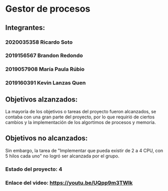 # Gestor de procesos 
## Integrantes:
### 2020035358 Ricardo Soto
### 2019156567 Brandon Redondo
### 2019057908 María Paula Rúbio
### 2019160391 Kevin Lanzas Quen

## Objetivos alzanzados: 
La mayoría de los objetivos o tareas del proyecto fueron alcanzados, se contaba con una gran parte del proyecto, por lo que requirió de ciertos cambios y la implementación de los algortimos de procesos y memoria. 

## Objetivos no alcanzados: 
Sin embargo, la tarea de "Implementar que pueda existir de 2 a 4 CPU, con 5 hilos cada uno" no logró ser alcanzada por el grupo. 


### Estado del proyecto: 4
### Enlace del video: https://youtu.be/UQpp9m3TWlk 
